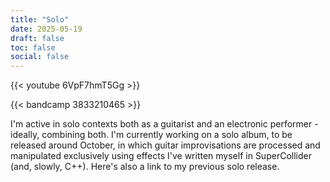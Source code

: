```yaml
---
title: "Solo"
date: 2025-05-19
draft: false
toc: false
social: false
---
```


{{< youtube 6VpF7hmT5Gg >}}

{{< bandcamp 3833210465 >}}

I'm active in solo contexts both as a guitarist and an electronic performer - ideally, combining both. I'm currently working on a solo album, to be released around October, in which guitar improvisations are processed and manipulated exclusively using effects I've written myself in SuperCollider (and, slowly, C++). Here's also a link to my previous solo release.
